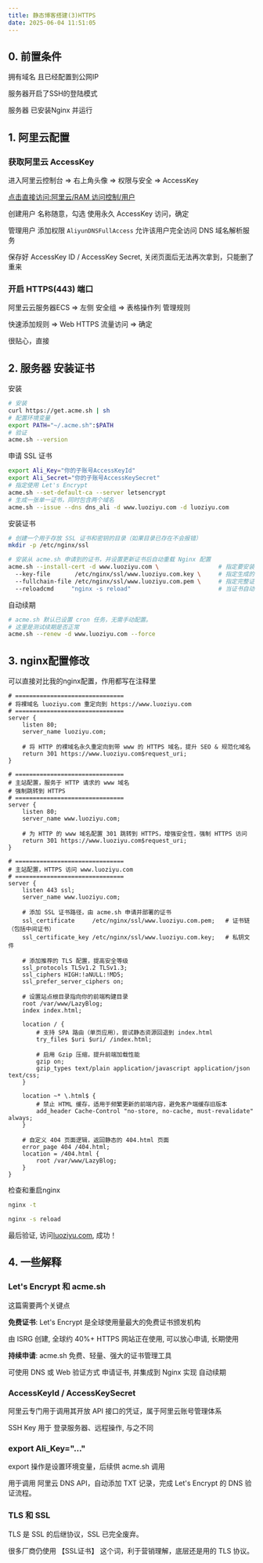 ```yaml
---
title: 静态博客搭建(3)HTTPS
date: 2025-06-04 11:51:05
---
```


## 0. 前置条件

拥有域名 且已经配置到公网IP

服务器开启了SSH的登陆模式

服务器 已安装Nginx 并运行

## 1. 阿里云配置

### 获取阿里云 AccessKey

进入阿里云控制台 => 右上角头像 => 权限与安全 => AccessKey

[点击直接访问:阿里云/RAM 访问控制/用户](https://ram.console.aliyun.com/users)

创建用户 名称随意，勾选 使用永久 AccessKey 访问，确定

管理用户 添加权限 `AliyunDNSFullAccess` 允许该用户完全访问 DNS 域名解析服务

保存好 AccessKey ID / AccessKey Secret, 关闭页面后无法再次拿到，只能删了重来

### 开启 HTTPS(443) 端口

阿里云云服务器ECS => 左侧 安全组 => 表格操作列 管理规则

快速添加规则 => Web HTTPS 流量访问 => 确定

很贴心，直接

## 2. 服务器 安装证书

安装
```sh
# 安装
curl https://get.acme.sh | sh
# 配置环境变量
export PATH="~/.acme.sh":$PATH
# 验证
acme.sh --version
```

申请 SSL 证书
```sh
export Ali_Key="你的子账号AccessKeyId"
export Ali_Secret="你的子账号AccessKeySecret"
# 指定使用 Let's Encrypt
acme.sh --set-default-ca --server letsencrypt
# 生成一张单一证书，同时包含两个域名
acme.sh --issue --dns dns_ali -d www.luoziyu.com -d luoziyu.com
```

安装证书
```sh
# 创建一个用于存放 SSL 证书和密钥的目录（如果目录已存在不会报错）
mkdir -p /etc/nginx/ssl

# 安装从 acme.sh 申请到的证书，并设置更新证书后自动重载 Nginx 配置
acme.sh --install-cert -d www.luoziyu.com \                 # 指定要安装证书的主域名（必须是当初 --issue 时使用的主域名）
  --key-file       /etc/nginx/ssl/www.luoziyu.com.key \     # 指定生成的私钥保存路径（供 Nginx 使用）
  --fullchain-file /etc/nginx/ssl/www.luoziyu.com.pem \     # 指定完整证书链保存路径（包括证书和中间证书）
  --reloadcmd     "nginx -s reload"                         # 当证书自动更新时执行此命令，用于重载 Nginx 应用新证书
```

自动续期
```sh
# acme.sh 默认已设置 cron 任务，无需手动配置。
# 这里是测试续期是否正常
acme.sh --renew -d www.luoziyu.com --force
```

## 3. nginx配置修改

可以直接对比我的nginx配置，作用都写在注释里
```nginx
# ===============================
# 将裸域名 luoziyu.com 重定向到 https://www.luoziyu.com
# ===============================
server {
    listen 80;
    server_name luoziyu.com;

    # 将 HTTP 的裸域名永久重定向到带 www 的 HTTPS 域名，提升 SEO & 规范化域名
    return 301 https://www.luoziyu.com$request_uri;
}

# ===============================
# 主站配置，服务于 HTTP 请求的 www 域名
# 强制跳转到 HTTPS
# ===============================
server {
    listen 80;
    server_name www.luoziyu.com;

    # 为 HTTP 的 www 域名配置 301 跳转到 HTTPS，增强安全性，强制 HTTPS 访问
    return 301 https://www.luoziyu.com$request_uri;
}

# ===============================
# 主站配置，HTTPS 访问 www.luoziyu.com
# ===============================
server {
    listen 443 ssl;
    server_name www.luoziyu.com;

    # 添加 SSL 证书路径，由 acme.sh 申请并部署的证书
    ssl_certificate     /etc/nginx/ssl/www.luoziyu.com.pem;   # 证书链（包括中间证书）
    ssl_certificate_key /etc/nginx/ssl/www.luoziyu.com.key;   # 私钥文件

    # 添加推荐的 TLS 配置，提高安全等级
    ssl_protocols TLSv1.2 TLSv1.3;
    ssl_ciphers HIGH:!aNULL:!MD5;
    ssl_prefer_server_ciphers on;

    # 设置站点根目录指向你的前端构建目录
    root /var/www/LazyBlog;
    index index.html;

    location / {
        # 支持 SPA 路由（单页应用），尝试静态资源回退到 index.html
        try_files $uri $uri/ /index.html;

        # 启用 Gzip 压缩，提升前端加载性能
        gzip on;
        gzip_types text/plain application/javascript application/json text/css;
    }

    location ~* \.html$ {
        # 禁止 HTML 缓存，适用于频繁更新的前端内容，避免客户端缓存旧版本
        add_header Cache-Control "no-store, no-cache, must-revalidate" always;
    }

    # 自定义 404 页面逻辑，返回静态的 404.html 页面
    error_page 404 /404.html;
    location = /404.html {
        root /var/www/LazyBlog;
    }
}
```

检查和重启nginx
```sh
nginx -t

nginx -s reload
```

最后验证, 访问[luoziyu.com](https://www.luoziyu.com/), 成功！

## 4. 一些解释

### Let's Encrypt 和 acme.sh

这篇需要两个关键点

__免费证书__: Let's Encrypt 是全球使用量最大的免费证书颁发机构

由 ISRG 创建, 全球约 40%+ HTTPS 网站正在使用, 可以放心申请, 长期使用

__持续申请__: acme.sh 免费、轻量、强大的证书管理工具

可使用 DNS 或 Web 验证方式 申请证书, 并集成到 Nginx 实现 自动续期

### AccessKeyId / AccessKeySecret

阿里云专门用于调用其开放 API 接口的凭证，属于阿里云账号管理体系

SSH Key 用于 登录服务器、远程操作, 与之不同

### export Ali_Key="..."

export 操作是设置环境变量，后续供 acme.sh 调用

用于调用 阿里云 DNS API，自动添加 TXT 记录，完成 Let's Encrypt 的 DNS 验证流程。

### TLS 和 SSL

TLS 是 SSL 的后继协议，SSL 已完全废弃。

很多厂商仍使用 【SSL证书】 这个词，利于营销理解，底层还是用的 TLS 协议。